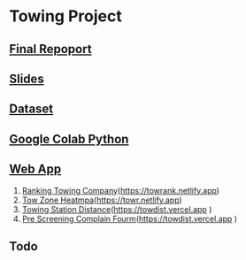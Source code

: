 # Towing Project
## [Final Repoport](Towing_Analysis_Final_Report.pdf)
## [Slides](https://a1-3x.github.io/tow_analysis/)
## [Dataset](datasetinfo.md)
## [Google Colab Python](googlecolab.md)


## [Web App](Webapp.md)
1. [Ranking Towing Company](ranking-app.md)(https://towrank.netlify.app)
2. [Tow Zone Heatmpa](towpuls.md)(https://towr.netlify.app)
3. [Towing Station Distance](tow-distance.md)(https://towdist.vercel.app )
4. [Pre Screening Complain Fourm](pre-screen.md)(https://towdist.vercel.app )
   


## Todo





